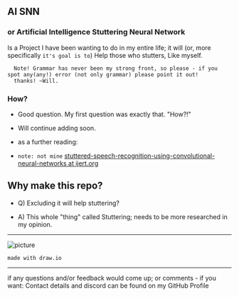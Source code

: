 ## AI SNN
### or Artificial Intelligence Stuttering Neural Network

Is a Project I have been wanting to do in my entire life;
it will (or, more specifically `it's goal is to`) Help those who stutters, Like myself.



~~~
  Note! Grammar has never been my strong front, so please - if you spot any(any!) error (not only grammar) please point it out!
  thanks! ~Will.
~~~

### How?
- Good question. My first question was exactly that. "How?!"

- Will continue adding soon.
- as a further reading:
- `note: not mine` [stuttered-speech-recognition-using-convolutional-neural-networks at ijert.org](https://www.ijert.org/research/stuttered-speech-recognition-using-convolutional-neural-networks-IJERTCONV9IS12057.pdf)



## Why make this repo?
- Q) Excluding it will help stuttering?

- A) This whole "thing" called Stuttering; needs to be more researched in my opinion.


-----

![picture](https://github.com/loneicewolf/AI-SNN/blob/2bf3845a60fb93a2462530035b0c5587185cfc56/diagram_a.png)

`made with draw.io`

-----

if any questions and/or feedback would come up; or comments - if you want:
Contact details and discord can be found on my GitHub Profile
